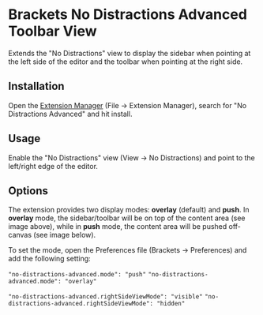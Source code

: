 # Brackets No Distractions Advanced Toolbar View
Extends the "No Distractions" view to display the sidebar when pointing at the left side of the editor and the toolbar when pointing at the right side.


## Installation
Open the [Extension Manager](https://github.com/adobe/brackets/wiki/Brackets-Extensions) (File → Extension Manager), search for "No Distractions Advanced" and hit install.

## Usage
Enable the "No Distractions" view (View → No Distractions) and point to the left/right edge of the editor.

## Options
The extension provides two display modes: **overlay** (default) and **push**. In **overlay** mode, the sidebar/toolbar will be on top of the content area (see image above), while in **push** mode, the content area will be pushed off-canvas (see image below).


To set the mode, open the Preferences file (Brackets → Preferences) and add the following setting:

``"no-distractions-advanced.mode": "push"``
``"no-distractions-advanced.mode": "overlay"``

``"no-distractions-advanced.rightSideViewMode": "visible"``
``"no-distractions-advanced.rightSideViewMode": "hidden"``
